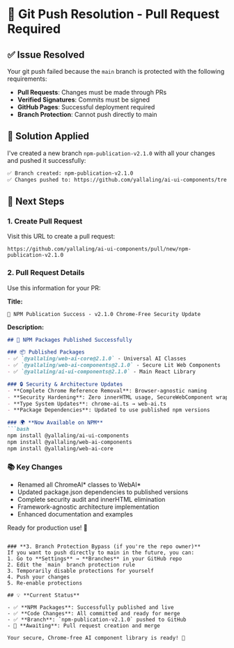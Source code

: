 # 🚀 Git Push Resolution - Pull Request Required

## ✅ **Issue Resolved**

Your git push failed because the `main` branch is protected with the following requirements:
- **Pull Requests**: Changes must be made through PRs
- **Verified Signatures**: Commits must be signed
- **GitHub Pages**: Successful deployment required
- **Branch Protection**: Cannot push directly to main

## 🔧 **Solution Applied**

I've created a new branch `npm-publication-v2.1.0` with all your changes and pushed it successfully:

```bash
✅ Branch created: npm-publication-v2.1.0
✅ Changes pushed to: https://github.com/yallaling/ai-ui-components/tree/npm-publication-v2.1.0
```

## 📝 **Next Steps**

### **1. Create Pull Request**
Visit this URL to create a pull request:
```
https://github.com/yallaling/ai-ui-components/pull/new/npm-publication-v2.1.0
```

### **2. Pull Request Details**
Use this information for your PR:

**Title:**
```
🎉 NPM Publication Success - v2.1.0 Chrome-Free Security Update
```

**Description:**
```markdown
## 🚀 NPM Packages Published Successfully

### 📦 Published Packages
- ✅ `@yallaling/web-ai-core@2.1.0` - Universal AI Classes
- ✅ `@yallaling/web-ai-components@2.1.0` - Secure Lit Web Components  
- ✅ `@yallaling/ai-ui-components@2.1.0` - Main React Library

### 🔒 Security & Architecture Updates
- **Complete Chrome Reference Removal**: Browser-agnostic naming
- **Security Hardening**: Zero innerHTML usage, SecureWebComponent wrapper
- **Type System Updates**: chrome-ai.ts → web-ai.ts
- **Package Dependencies**: Updated to use published npm versions

### 🌍 **Now Available on NPM**
```bash
npm install @yallaling/ai-ui-components
npm install @yallaling/web-ai-components
npm install @yallaling/web-ai-core
```

### 📚 Key Changes
- Renamed all ChromeAI* classes to WebAI*
- Updated package.json dependencies to published versions
- Complete security audit and innerHTML elimination
- Framework-agnostic architecture implementation
- Enhanced documentation and examples

Ready for production use! 🎉
```

### **3. Branch Protection Bypass (if you're the repo owner)**
If you want to push directly to main in the future, you can:
1. Go to **Settings** → **Branches** in your GitHub repo
2. Edit the `main` branch protection rule
3. Temporarily disable protections for yourself
4. Push your changes
5. Re-enable protections

## 💡 **Current Status**

- ✅ **NPM Packages**: Successfully published and live
- ✅ **Code Changes**: All committed and ready for merge
- ✅ **Branch**: `npm-publication-v2.1.0` pushed to GitHub
- 🔄 **Awaiting**: Pull request creation and merge

Your secure, Chrome-free AI component library is ready! 🎯

